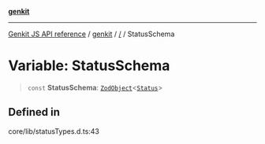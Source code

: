 [**genkit**](../README.md)

***

[Genkit JS API reference](../../README.md) / [genkit](../README.md) / [/](../README.md) / StatusSchema

# Variable: StatusSchema

> `const` **StatusSchema**: [`ZodObject`](../namespaces/z/classes/ZodObject.md)\<[`Status`](../type-aliases/Status.md)\>

## Defined in

core/lib/statusTypes.d.ts:43
